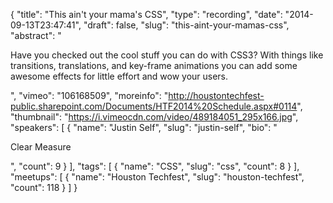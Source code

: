 {
  "title": "This ain't your mama's CSS",
  "type": "recording",
  "date": "2014-09-13T23:47:41",
  "draft": false,
  "slug": "this-aint-your-mamas-css",
  "abstract": "<p>Have you checked out the cool stuff you can do with CSS3? With things like transitions, translations, and key-frame animations you can add some awesome effects for little effort and wow your users.</p>",
  "vimeo": "106168509",
  "moreinfo": "http://houstontechfest-public.sharepoint.com/Documents/HTF2014%20Schedule.aspx#0114",
  "thumbnail": "https://i.vimeocdn.com/video/489184051_295x166.jpg",
  "speakers": [
    {
      "name": "Justin Self",
      "slug": "justin-self",
      "bio": "<p>Clear Measure</p>",
      "count": 9
    }
  ],
  "tags": [
    {
      "name": "CSS",
      "slug": "css",
      "count": 8
    }
  ],
  "meetups": [
    {
      "name": "Houston Techfest",
      "slug": "houston-techfest",
      "count": 118
    }
  ]
}